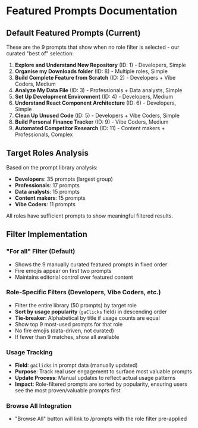 # Featured Prompts Documentation

## Default Featured Prompts (Current)

These are the 9 prompts that show when no role filter is selected - our curated "best of" selection:

1. **Explore and Understand New Repository** (ID: 1) - Developers, Simple
2. **Organise my Downloads folder** (ID: 8) - Multiple roles, Simple  
3. **Build Complete Feature from Scratch** (ID: 2) - Developers + Vibe Coders, Medium
4. **Analyze My Data File** (ID: 3) - Professionals + Data analysts, Simple
5. **Set Up Development Environment** (ID: 4) - Developers, Medium
6. **Understand React Component Architecture** (ID: 6) - Developers, Simple
7. **Clean Up Unused Code** (ID: 5) - Developers + Vibe Coders, Simple
8. **Build Personal Finance Tracker** (ID: 9) - Vibe Coders, Medium
9. **Automated Competitor Research** (ID: 11) - Content makers + Professionals, Complex

## Target Roles Analysis

Based on the prompt library analysis:

- **Developers**: 35 prompts (largest group)
- **Professionals**: 17 prompts
- **Data analysts**: 15 prompts  
- **Content makers**: 15 prompts
- **Vibe Coders**: 11 prompts

All roles have sufficient prompts to show meaningful filtered results.

## Filter Implementation

### "For all" Filter (Default)
- Shows the 9 manually curated featured prompts in fixed order
- Fire emojis appear on first two prompts
- Maintains editorial control over featured content

### Role-Specific Filters (Developers, Vibe Coders, etc.)
- Filter the entire library (50 prompts) by target role
- **Sort by usage popularity** (`gaClicks` field) in descending order
- **Tie-breaker**: Alphabetical by title if usage counts are equal
- Show top 9 most-used prompts for that role
- No fire emojis (data-driven, not curated)
- If fewer than 9 matches, show all available

### Usage Tracking
- **Field**: `gaClicks` in prompt data (manually updated)
- **Purpose**: Track real user engagement to surface most valuable prompts
- **Update Process**: Manual updates to reflect actual usage patterns
- **Impact**: Role-filtered prompts are sorted by popularity, ensuring users see the most proven/valuable prompts first

### Browse All Integration
- "Browse All" button will link to /prompts with the role filter pre-applied
